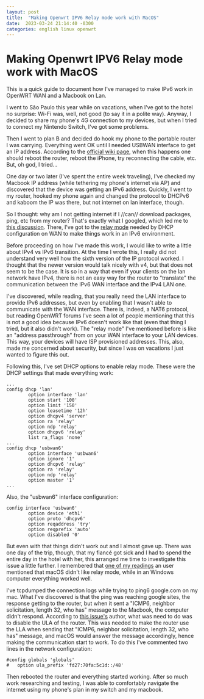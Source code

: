 ```yaml
---
layout: post
title:  "Making Openwrt IPV6 Relay mode work with MacOS"
date:  2023-03-24 21:14:40 -0300 
categories: english linux openwrt
---
```


# Making Openwrt IPV6 Relay mode work with MacOS 

This is a quick guide to document how I've managed to make IPv6 work in OpenWRT WAN and a Macbook on Lan. 

I went to São Paulo this year while on vacations, when I've got to the hotel no surprise: Wi-Fi was, well, not good (to say it in a polite way). Anyway, I decided to share my phone's 4G connection to my devices, but when I tried to connect my Nintendo Switch, I've got some problems. 

Then I went to plan B and decided do hook my phone to the portable router I was carrying. Everything went OK until I needed USBWAN interface to get an IP address. According to the [official wiki page](https://openwrt.org/docs/guide-user/network/wan/smartphone.usb.tethering), when this happens one should reboot the router, reboot the iPhone, try reconnecting the cable, etc. But, oh god, I tried...

One day or two later (I've spent the entire week traveling), I've checked my Macbook IP address (while tethering my phone's internet via AP) and discovered that the device was getting an IPv6 address. Quickly, I went to my router, hooked my phone again and changed the protocol to DHCPv6 and kaboom the IP was there, but not internet on lan interface, though.

So I thought: why am I not getting internet if I //can// download packages, ping, etc from my router? That's exactly what I googled, which led me to [this discussion](https://forum.openwrt.org/t/ipv6-working-on-router-but-not-on-clients/79416). There, I've got to the [relay mode](https://openwrt.org/docs/guide-user/network/ipv6/configuration#ipv6_relay) needed by DHCP configuration on WAN to make things work in an IPv6 environment.

Before proceeding on how I've made this work, I would like to write a little about IPv4 vs IPv6 transition. At the time I wrote this, I really did not understand very well how the sixth version of the IP protocol worked. I thought that the newer version would talk nicely with v4, but that does not seem to be the case. It is so in a way that even if your clients on the lan network have IPv4, there is not an easy way for the router to "translate" the communication between the IPv6 WAN interface and the IPv4 LAN one.

I've discovered, while reading, that you really need the LAN interface to provide IPv6 addresses, but even by enabling that I wasn't able to communicate with the WAN interface. There is, indeed, a NAT6 protocol, but reading OpenWRT forums I've seen a lot of people mentioning that this is not a good idea because IPv6 doesn't work like that (even that thing I tried, but it also didn't work). The "relay mode" I've mentioned before is like an "address passthrough" from on your WAN interface to your LAN devices. This way, your devices will have ISP provisioned addresses. This, also, made me concerned about security, but since I was on vacations I just wanted to figure this out.

Following this, I've set DHCP options to enable relay mode. These were the DHCP settings that made everything work:


```
...
config dhcp 'lan'
        option interface 'lan'
        option start '100'
        option limit '150'
        option leasetime '12h'
        option dhcpv4 'server'
        option ra 'relay'
        option ndp 'relay'
        option dhcpv6 'relay'
        list ra_flags 'none'
...
config dhcp 'usbwan6'
        option interface 'usbwan6'
        option ignore '1'
        option dhcpv6 'relay'
        option ra 'relay'
        option ndp 'relay'
        option master '1'
...
```

Also, the "usbwan6" interface configuration:

```
config interface 'usbwan6'
        option device 'eth1'
        option proto 'dhcpv6'
        option reqaddress 'try'
        option reqprefix 'auto'
        option disabled '0'
```

But even with that things didn't work out and I almost gave up. There was one day of the trip, though, that my fiancé got sick and I had to spend the entire day in the hotel with her, this arranged me time to investigate this issue a little further. I remembered that [one of my readings](https://forum.openwrt.org/t/ipv6-working-on-router-but-not-on-clients/79416/13) an user mentioned that macOS didn't like relay mode, while in an Windows computer everything worked well.

I've tcpdumped the connection logs while trying to ping6 google.com on my mac. What I've discovered is that the ping was reaching google sites, the response getting to the router, but when it sent a "ICMP6, neighbor solicitation, length 32, who has" message to the Macbook, the computer didn't respond. According to [this issue's](https://github.com/openwrt/openwrt/issues/7561) author, what was need to do was to disable the ULA of the router. This was needed to make the router use the LLA when sending that "ICMP6, neighbor solicitation, length 32, who has" message, and macOS would answer the message accordingly, hence making the communication start to work. To do this I've commented two lines in the network configuration:

```
#config globals 'globals'
#	option ula_prefix 'fd27:70fa:5c1d::/48'
```

Then rebooted the router and everything started working. After so much work researching and testing, I was able to comfortably navigate the internet using my phone's plan in my switch and my macbook.
